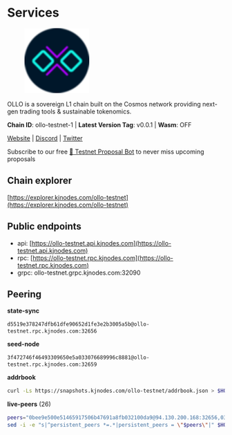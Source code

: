 # Services

<figure><img src="https://raw.githubusercontent.com/kj89/cosmos-images/main/logos/ollo.png" width="150" alt=""><figcaption></figcaption></figure>

OLLO is a sovereign L1 chain built on the Cosmos network providing  next-gen trading tools & sustainable tokenomics.

**Chain ID**: ollo-testnet-1 | **Latest Version Tag**: v0.0.1 | **Wasm**: OFF

[Website](https://www.ollostation.zone) | [Discord](https://discord.com/invite/GxBqZ9mSSm) | [Twitter](https://twitter.com/OLLOStation)



Subscribe to our free [🤖 Testnet Proposal Bot](https://t.me/kjnodes_testnet_proposal_bot) to never miss upcoming proposals


## Chain explorer
[https://explorer.kjnodes.com/ollo-testnet](https://explorer.kjnodes.com/ollo-testnet)

## Public endpoints

* api: [https://ollo-testnet.api.kjnodes.com](https://ollo-testnet.api.kjnodes.com)
* rpc: [https://ollo-testnet.rpc.kjnodes.com](https://ollo-testnet.rpc.kjnodes.com)
* grpc: ollo-testnet.grpc.kjnodes.com:32090

## Peering

**state-sync**

```text
d5519e378247dfb61dfe90652d1fe3e2b3005a5b@ollo-testnet.rpc.kjnodes.com:32656
```

**seed-node**

```text
3f472746f46493309650e5a033076689996c8881@ollo-testnet.rpc.kjnodes.com:32659
```

**addrbook**
```bash
curl -Ls https://snapshots.kjnodes.com/ollo-testnet/addrbook.json > $HOME/.ollo/config/addrbook.json
```

**live-peers** (26)
```bash
peers="0bee9e500e51465917506b47691a8fb032100da9@94.130.200.168:32656,032845b1a798108bfc1fd91ebe5bdbbccd4a34d8@135.181.221.186:32656,2a8f0fada8b8b71b8154cf30ce44aebea1b5fe3d@162.19.238.122:26656,3ea40f63890f10272201edf96d2a49e197e52091@65.108.105.48:18156,d5519e378247dfb61dfe90652d1fe3e2b3005a5b@65.109.68.190:32656,da8d3ca8e1c147f0037b1c43ad3de7174f5ec1b7@209.145.59.224:26656,47655c33bdecae7f449301197d8b951a97e1b680@89.58.59.75:26656,4b73754c2c10d523ffd43ca95d9cb6e0ad8204a4@5.189.148.147:26656,d6c5ff021b091a1fd93b9f811cf7fca0d31e8510@65.108.238.61:46656,742d7dccc98ccc2b30abb6ea172fc2175782db50@148.251.91.185:26656,80b1ad27820f58b49e7a5a68881f0248a6269e9b@65.108.132.239:15656,d94c9bf688c921319bf3747e41cc6bafd589ffde@65.21.134.243:26677,69d2c02f413bea1376f5398646f0c2ce0f82d62e@141.94.73.93:26656,9865c6e15faced6643adc228e3a59744e1b4e277@116.203.29.162:46656,5c2a752c9b1952dbed075c56c600c3a79b58c395@195.3.220.135:27006,42beefd08b5f8580177d1506220db3a548090262@65.108.195.29:26116,dba5e8b41c4e369418f83a449966e4eb7ca05cd4@65.109.23.114:18156,cadc2b601a188aedbe4156a6eb5a81e00770bcfc@65.108.219.110:26656,ab89596768849d679ed11a9e1848224760a278cc@83.171.248.175:32656,cba0eacc21eaddadc8903d503b1db12dd002fd0f@65.108.226.183:18156,b5f55cfc7b4d19f2dd3cdc71795f5a81e2c67f96@38.242.232.72:26656,dd577d8f2e997d7e70495640aff124ddb70d1a21@95.217.192.222:26656,15bcdea616c717eb4356e125d4f631aaa596dfd5@65.108.77.106:26929,e53eedfc4c5c4487e1fba7f3b97de6aadfca8cea@5.161.179.64:26656,bc73e1f3bde267171309e723416690c9c7404881@142.132.199.236:27656,a487497f2c80b53fa0908ce072a94a99be698b6b@142.132.162.28:46656"
sed -i -e "s|^persistent_peers *=.*|persistent_peers = \"$peers\"|" $HOME/.ollo/config/config.toml
```
